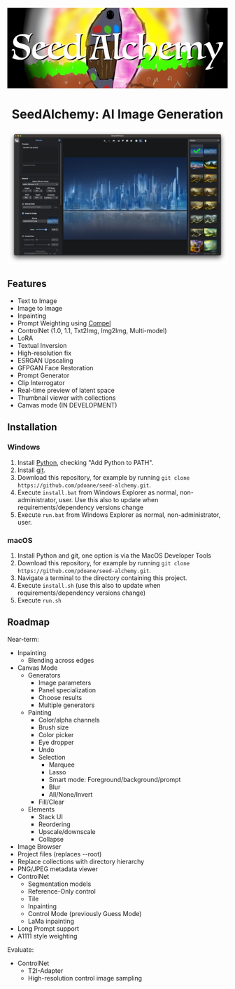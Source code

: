 <div align="center">

![Logo](docs/logo.webp)

# SeedAlchemy: AI Image Generation

![Screenshot](docs/screenshot.webp)

</div>

## Features

- Text to Image
- Image to Image
- Inpainting
- Prompt Weighting using [Compel](https://github.com/damian0815/compel/blob/main/Reference.md)
- ControlNet (1.0, 1.1, Txt2Img, Img2Img, Multi-model)
- LoRA
- Textual Inversion
- High-resolution fix
- ESRGAN Upscaling
- GFPGAN Face Restoration
- Prompt Generator
- Clip Interrogator
- Real-time preview of latent space
- Thumbnail viewer with collections
- Canvas mode (IN DEVELOPMENT)

## Installation

### Windows

1. Install [Python](https://www.python.org/downloads/windows/), checking "Add Python to PATH".
2. Install [git](https://git-scm.com/download/win).
3. Download this repository, for example by running `git clone https://github.com/pdoane/seed-alchemy.git`.
4. Execute `install.bat` from Windows Explorer as normal, non-administrator, user.
   Use this also to update when requirements/dependency versions change
5. Execute `run.bat` from Windows Explorer as normal, non-administrator, user.

### macOS

1. Install Python and git, one option is via the MacOS Developer Tools
2. Download this repository, for example by running `git clone https://github.com/pdoane/seed-alchemy.git`.
3. Navigate a terminal to the directory containing this project.
4. Execute `install.sh` (use this also to update when requirements/dependency versions change)
5. Execute `run.sh`

## Roadmap

Near-term:
- Inpainting
  - Blending across edges
- Canvas Mode
  - Generators
    - Image parameters
    - Panel specialization
    - Choose results
    - Multiple generators
  - Painting
    - Color/alpha channels
    - Brush size
    - Color picker
    - Eye dropper
    - Undo
    - Selection
      - Marquee
      - Lasso
      - Smart mode: Foreground/background/prompt
      - Blur
      - All/None/Invert
    - Fill/Clear
  - Elements
    - Stack UI
    - Reordering
    - Upscale/downscale
    - Collapse
- Image Browser
- Project files (replaces --root)
- Replace collections with directory hierarchy
- PNG/JPEG metadata viewer
- ControlNet
  - Segmentation models
  - Reference-Only control
  - Tile
  - Inpainting
  - Control Mode (previously Guess Mode)
  - LaMa inpainting
- Long Prompt support
- A1111 style weighting 

Evaluate:
- ControlNet
  - T2I-Adapter
  - High-resolution control image sampling
